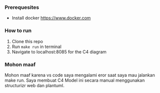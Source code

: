 ### Prerequesites
- Install docker https://www.docker.com

### How to run

1. Clone this repo
2. Run `make run` in terminal
3. Navigate to localhost:8085 for the C4 diagram

### Mohon maaf 
Mohon maaf karena vs code saya mengalami eror saat saya mau jalankan make run. 
Saya membuat C4 Model ini secara manual menggunakan structurizr web dan plantuml.
